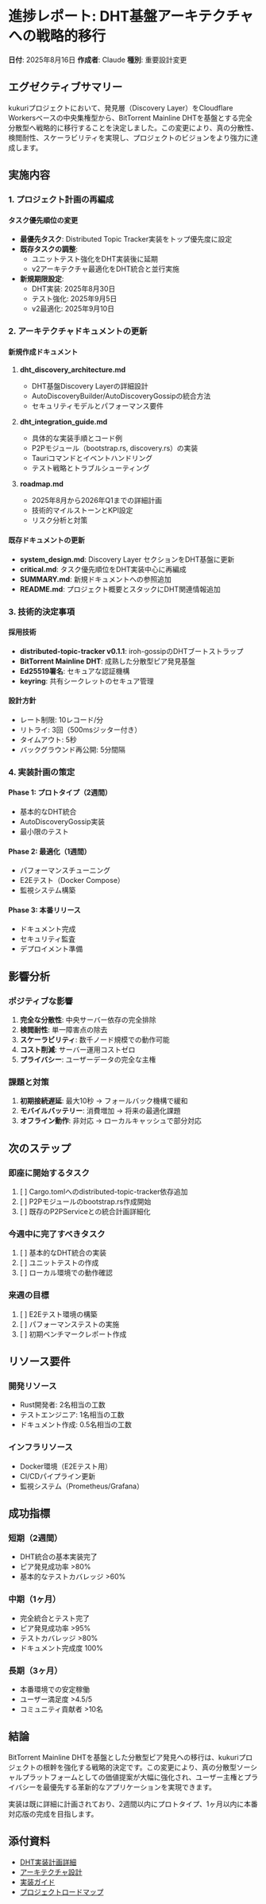 # 進捗レポート: DHT基盤アーキテクチャへの戦略的移行

**日付**: 2025年8月16日
**作成者**: Claude
**種別**: 重要設計変更

## エグゼクティブサマリー

kukuriプロジェクトにおいて、発見層（Discovery Layer）をCloudflare Workersベースの中央集権型から、BitTorrent Mainline DHTを基盤とする完全分散型へ戦略的に移行することを決定しました。この変更により、真の分散性、検閲耐性、スケーラビリティを実現し、プロジェクトのビジョンをより強力に達成します。

## 実施内容

### 1. プロジェクト計画の再編成

#### タスク優先順位の変更
- **最優先タスク**: Distributed Topic Tracker実装をトップ優先度に設定
- **既存タスクの調整**: 
  - ユニットテスト強化をDHT実装後に延期
  - v2アーキテクチャ最適化をDHT統合と並行実施
- **新規期限設定**: 
  - DHT実装: 2025年8月30日
  - テスト強化: 2025年9月5日
  - v2最適化: 2025年9月10日

### 2. アーキテクチャドキュメントの更新

#### 新規作成ドキュメント
1. **dht_discovery_architecture.md**
   - DHT基盤Discovery Layerの詳細設計
   - AutoDiscoveryBuilder/AutoDiscoveryGossipの統合方法
   - セキュリティモデルとパフォーマンス要件

2. **dht_integration_guide.md**
   - 具体的な実装手順とコード例
   - P2Pモジュール（bootstrap.rs, discovery.rs）の実装
   - Tauriコマンドとイベントハンドリング
   - テスト戦略とトラブルシューティング

3. **roadmap.md**
   - 2025年8月から2026年Q1までの詳細計画
   - 技術的マイルストーンとKPI設定
   - リスク分析と対策

#### 既存ドキュメントの更新
- **system_design.md**: Discovery Layer セクションをDHT基盤に更新
- **critical.md**: タスク優先順位をDHT実装中心に再編成
- **SUMMARY.md**: 新規ドキュメントへの参照追加
- **README.md**: プロジェクト概要とスタックにDHT関連情報追加

### 3. 技術的決定事項

#### 採用技術
- **distributed-topic-tracker v0.1.1**: iroh-gossipのDHTブートストラップ
- **BitTorrent Mainline DHT**: 成熟した分散型ピア発見基盤
- **Ed25519署名**: セキュアな認証機構
- **keyring**: 共有シークレットのセキュア管理

#### 設計方針
- レート制限: 10レコード/分
- リトライ: 3回（500msジッター付き）
- タイムアウト: 5秒
- バックグラウンド再公開: 5分間隔

### 4. 実装計画の策定

#### Phase 1: プロトタイプ（2週間）
- 基本的なDHT統合
- AutoDiscoveryGossip実装
- 最小限のテスト

#### Phase 2: 最適化（1週間）
- パフォーマンスチューニング
- E2Eテスト（Docker Compose）
- 監視システム構築

#### Phase 3: 本番リリース
- ドキュメント完成
- セキュリティ監査
- デプロイメント準備

## 影響分析

### ポジティブな影響
1. **完全な分散性**: 中央サーバー依存の完全排除
2. **検閲耐性**: 単一障害点の除去
3. **スケーラビリティ**: 数千ノード規模での動作可能
4. **コスト削減**: サーバー運用コストゼロ
5. **プライバシー**: ユーザーデータの完全な主権

### 課題と対策
1. **初期接続遅延**: 最大10秒 → フォールバック機構で緩和
2. **モバイルバッテリー**: 消費増加 → 将来の最適化課題
3. **オフライン動作**: 非対応 → ローカルキャッシュで部分対応

## 次のステップ

### 即座に開始するタスク
1. [ ] Cargo.tomlへのdistributed-topic-tracker依存追加
2. [ ] P2Pモジュールのbootstrap.rs作成開始
3. [ ] 既存のP2PServiceとの統合計画詳細化

### 今週中に完了すべきタスク
1. [ ] 基本的なDHT統合の実装
2. [ ] ユニットテストの作成
3. [ ] ローカル環境での動作確認

### 来週の目標
1. [ ] E2Eテスト環境の構築
2. [ ] パフォーマンステストの実施
3. [ ] 初期ベンチマークレポート作成

## リソース要件

### 開発リソース
- Rust開発者: 2名相当の工数
- テストエンジニア: 1名相当の工数
- ドキュメント作成: 0.5名相当の工数

### インフラリソース
- Docker環境（E2Eテスト用）
- CI/CDパイプライン更新
- 監視システム（Prometheus/Grafana）

## 成功指標

### 短期（2週間）
- DHT統合の基本実装完了
- ピア発見成功率 >80%
- 基本的なテストカバレッジ >60%

### 中期（1ヶ月）
- 完全統合とテスト完了
- ピア発見成功率 >95%
- テストカバレッジ >80%
- ドキュメント完成度 100%

### 長期（3ヶ月）
- 本番環境での安定稼働
- ユーザー満足度 >4.5/5
- コミュニティ貢献者 >10名

## 結論

BitTorrent Mainline DHTを基盤とした分散型ピア発見への移行は、kukuriプロジェクトの根幹を強化する戦略的決定です。この変更により、真の分散型ソーシャルプラットフォームとしての価値提案が大幅に強化され、ユーザー主権とプライバシーを最優先する革新的なアプリケーションを実現できます。

実装は既に詳細に計画されており、2週間以内にプロトタイプ、1ヶ月以内に本番対応版の完成を目指します。

## 添付資料

- [DHT実装計画詳細](../activeContext/distributed-topic-tracker-plan.md)
- [アーキテクチャ設計](../../02_architecture/dht_discovery_architecture.md)
- [実装ガイド](../../03_implementation/dht_integration_guide.md)
- [プロジェクトロードマップ](../roadmap.md)